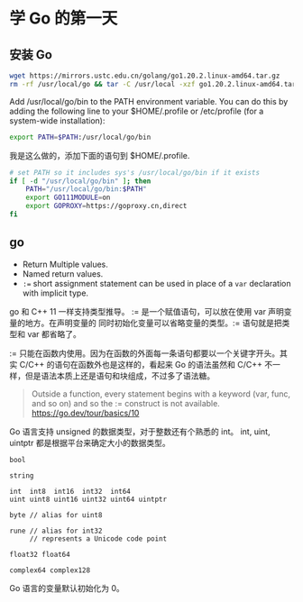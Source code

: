 # 学 Go 的第一天

## 安装 Go

```sh
wget https://mirrors.ustc.edu.cn/golang/go1.20.2.linux-amd64.tar.gz
rm -rf /usr/local/go && tar -C /usr/local -xzf go1.20.2.linux-amd64.tar.gz
```

Add /usr/local/go/bin to the PATH environment variable. You can do this by
adding the following line to your $HOME/.profile or /etc/profile (for a
system-wide installation):
```sh
export PATH=$PATH:/usr/local/go/bin
```

我是这么做的，添加下面的语句到 $HOME/.profile.
```sh
# set PATH so it includes sys's /usr/local/go/bin if it exists
if [ -d "/usr/local/go/bin" ]; then
    PATH="/usr/local/go/bin:$PATH"
    export GO111MODULE=on
    export GOPROXY=https://goproxy.cn,direct
fi
```

## go

* Return Multiple values.
* Named return values.
* `:=` short assignment statement can be used in place of a `var` declaration
  with implicit type.

go 和 C++ 11 一样支持类型推导。 := 是一个赋值语句，可以放在使用 var 声明变量的地方。在声明变量的
同时初始化变量可以省略变量的类型。:= 语句就是把类型和 var 都省略了。

:= 只能在函数内使用。因为在函数的外面每一条语句都要以一个关键字开头。其实 C/C++ 的语句在函数外也是这样的，看起来 Go 的语法虽然和 C/C++ 不一样，但是语法本质上还是语句和块组成，不过多了语法糖。
> Outside a function, every statement begins with a keyword (var, func, and so on) and so the := construct is not available. https://go.dev/tour/basics/10

Go 语言支持 unsigned 的数据类型，对于整数还有个熟悉的 int。 int, uint, uintptr 都是根据平台来确定大小的数据类型。 
```
bool

string

int  int8  int16  int32  int64
uint uint8 uint16 uint32 uint64 uintptr

byte // alias for uint8

rune // alias for int32
     // represents a Unicode code point

float32 float64

complex64 complex128
```

Go 语言的变量默认初始化为 0。